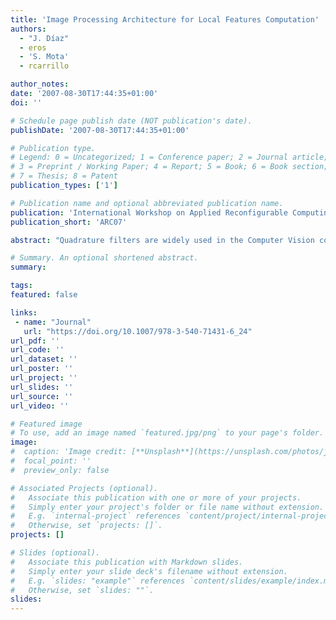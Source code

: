 ```yaml
---
title: 'Image Processing Architecture for Local Features Computation'
authors:
  - "J. Díaz"
  - eros
  - 'S. Mota'
  - rcarrillo

author_notes:
date: '2007-08-30T17:44:35+01:00'
doi: ''

# Schedule page publish date (NOT publication's date).
publishDate: '2007-08-30T17:44:35+01:00'

# Publication type.
# Legend: 0 = Uncategorized; 1 = Conference paper; 2 = Journal article;
# 3 = Preprint / Working Paper; 4 = Report; 5 = Book; 6 = Book section;
# 7 = Thesis; 8 = Patent
publication_types: ['1']

# Publication name and optional abbreviated publication name.
publication: 'International Workshop on Applied Reconfigurable Computing'
publication_short: 'ARC07'

abstract: "Quadrature filters are widely used in the Computer Vision community because of their biological support and also because they allow an efficient coding of local features. They can be used to estimate local energy, phase, and orientation or even allow classifying image textures. The drawback of this image decomposition is that requires performing intensive pixel-wise computations which makes it impossible to use in most real-time applications. In this contribution we present a high performance architecture capable of extracting local phase, orientation and energy at a rate of 56.5 Mpps. Taking into account that FPGA resources are constrained, we have implemented a steerable filters bank (instead of Gabor filters bank) based on Second Order Gaussian derivatives. This method has the advantage that the filters are 2-D separable and each image orientation can be extracted from a basic set of seven filters. We present in this paper the proposed architecture and analyze the quantization degradation error generated by using fixed point arithmetic. We show the resources consumption, the performance and finally, we present some results from the developed system."

# Summary. An optional shortened abstract.
summary:

tags:
featured: false

links:
 - name: "Journal"
   url: "https://doi.org/10.1007/978-3-540-71431-6_24"
url_pdf: ''
url_code: ''
url_dataset: ''
url_poster: ''
url_project: ''
url_slides: ''
url_source: ''
url_video: ''

# Featured image
# To use, add an image named `featured.jpg/png` to your page's folder.
image:
#  caption: 'Image credit: [**Unsplash**](https://unsplash.com/photos/jdD8gXaTZsc)'
#  focal_point: ''
#  preview_only: false

# Associated Projects (optional).
#   Associate this publication with one or more of your projects.
#   Simply enter your project's folder or file name without extension.
#   E.g. `internal-project` references `content/project/internal-project/index.md`.
#   Otherwise, set `projects: []`.
projects: []

# Slides (optional).
#   Associate this publication with Markdown slides.
#   Simply enter your slide deck's filename without extension.
#   E.g. `slides: "example"` references `content/slides/example/index.md`.
#   Otherwise, set `slides: ""`.
slides:
---
```

